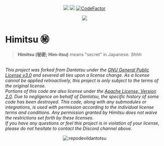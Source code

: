 <p align="center">
   <img src="https://img.shields.io/badge/platforms-android-blueviolet?style=for-the-badge"/>
   <a href="https://github.com/RepoDevil/Himitsu/releases"><img src="https://img.shields.io/github/actions/workflow/status/RepoDevil/Himitsu/android.yml?color=%233DDC84&logo=android&logoColor=%23fff&style=for-the-badge"></a>
   <a href="https://www.codefactor.io/repository/github/RepoDevil/Himitsu"><img src="https://www.codefactor.io/repository/github/RepoDevil/Himitsu/badge?color=%233DDC84&logo=android&logoColor=%23fff&style=for-the-badge" alt="CodeFactor" /></a>
</p>
<p align="center">
   <a href="https://discord.gg/vnrhgrt"><img src="https://invidget.switchblade.xyz/vnrhgrt"></a>
</p>

# **Himitsu** ㊙️

> **Himitsu (秘密; Him-itsu)** means "secret" in Japanese. *Shhh*

<br />
<i>
This project was forked from Dantotsu under the <a href="LICENSE.md">GNU General Public License v3.0</a> and severed all ties upon a license change. As a license cannot be applied retroactively, this project is only subject to the terms of the original license.
<br />
Portions of this code are also license under the <a href="LICENSE.md#L680">Apache License, Version 2.0</a>. Due to negligence on behalf of Dantotsu, the specific history of some code has been destroyed. This code, along with any submodules or integrations, is used with permission according to the individual license terms and conditions. Any permission granted by Himitsu does not waive the restrictions set forth by these licenses.
<br />
If you have any questions or feel this project is in violation of your license, please do not hesitate to contact the Discord channel above.
</i>
<br />

<p align="center">
<img src="https://count.getloli.com/get/@:repodevildantotsu" alt=":repodevildantotsu" />
</p>
